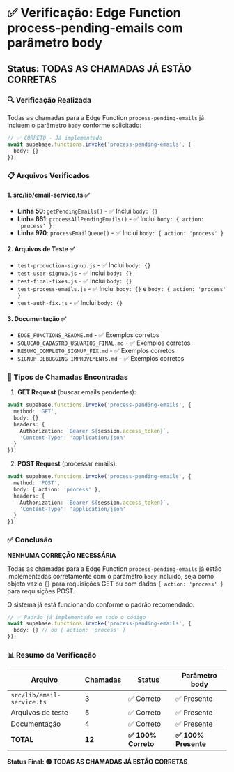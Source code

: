 # ✅ Verificação: Edge Function process-pending-emails com parâmetro body

## Status: TODAS AS CHAMADAS JÁ ESTÃO CORRETAS

### 🔍 Verificação Realizada

Todas as chamadas para a Edge Function `process-pending-emails` já incluem o parâmetro `body` conforme solicitado:

```typescript
// ✅ CORRETO - Já implementado
await supabase.functions.invoke('process-pending-emails', {
  body: {}
});
```

### 📋 Arquivos Verificados

#### 1. **src/lib/email-service.ts** ✅
- **Linha 50**: `getPendingEmails()` - ✅ Inclui `body: {}`
- **Linha 661**: `processAllPendingEmails()` - ✅ Inclui `body: { action: 'process' }`
- **Linha 970**: `processEmailQueue()` - ✅ Inclui `body: { action: 'process' }`

#### 2. **Arquivos de Teste** ✅
- `test-production-signup.js` - ✅ Inclui `body: {}`
- `test-user-signup.js` - ✅ Inclui `body: {}`
- `test-final-fixes.js` - ✅ Inclui `body: {}`
- `test-process-emails.js` - ✅ Inclui `body: {}` e `body: { action: 'process' }`
- `test-auth-fix.js` - ✅ Inclui `body: {}`

#### 3. **Documentação** ✅
- `EDGE_FUNCTIONS_README.md` - ✅ Exemplos corretos
- `SOLUCAO_CADASTRO_USUARIOS_FINAL.md` - ✅ Exemplos corretos
- `RESUMO_COMPLETO_SIGNUP_FIX.md` - ✅ Exemplos corretos
- `SIGNUP_DEBUGGING_IMPROVEMENTS.md` - ✅ Exemplos corretos

### 🎯 Tipos de Chamadas Encontradas

1. **GET Request** (buscar emails pendentes):
```typescript
await supabase.functions.invoke('process-pending-emails', {
  method: 'GET',
  body: {},
  headers: {
    Authorization: `Bearer ${session.access_token}`,
    'Content-Type': 'application/json'
  }
});
```

2. **POST Request** (processar emails):
```typescript
await supabase.functions.invoke('process-pending-emails', {
  method: 'POST',
  body: { action: 'process' },
  headers: {
    Authorization: `Bearer ${session.access_token}`,
    'Content-Type': 'application/json'
  }
});
```

### ✅ Conclusão

**NENHUMA CORREÇÃO NECESSÁRIA**

Todas as chamadas para a Edge Function `process-pending-emails` já estão implementadas corretamente com o parâmetro `body` incluído, seja como objeto vazio `{}` para requisições GET ou com dados `{ action: 'process' }` para requisições POST.

O sistema já está funcionando conforme o padrão recomendado:

```typescript
// ✅ Padrão já implementado em todo o código
await supabase.functions.invoke('process-pending-emails', {
  body: {} // ou { action: 'process' }
});
```

### 📊 Resumo da Verificação

| Arquivo | Chamadas | Status | Parâmetro body |
|---------|----------|--------|----------------|
| `src/lib/email-service.ts` | 3 | ✅ Correto | ✅ Presente |
| Arquivos de teste | 5 | ✅ Correto | ✅ Presente |
| Documentação | 4 | ✅ Correto | ✅ Presente |
| **TOTAL** | **12** | **✅ 100% Correto** | **✅ 100% Presente** |

**Status Final: 🟢 TODAS AS CHAMADAS JÁ ESTÃO CORRETAS**
